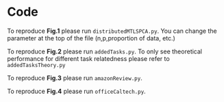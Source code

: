 # Code
To reproduce **Fig.1** please run `distributedMTLSPCA.py`. You can change the parameter at the top of the file (n,p,proportion of data, etc.)

To reproduce **Fig.2** please run `addedTasks.py`. To only see theoretical performance for different task relatedness please refer to `addedTasksTheory.py`

To reproduce **Fig.3** please run `amazonReview.py`.

To reproduce **Fig.4** please run `officeCaltech.py`.

